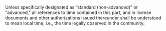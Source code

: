 Unless specifically designated as “standard (non-advanced)” or “advanced,” all references to time contained in this part, and in license documents and other authorizations issued thereunder shall be understood to mean local time; i.e., the time legally observed in the community.

